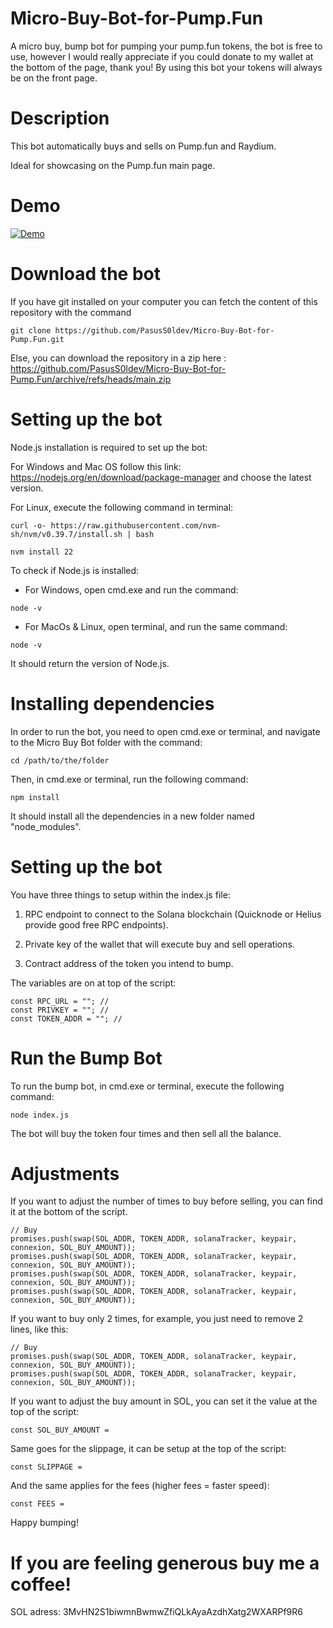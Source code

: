 # Micro-Buy-Bot-for-Pump.Fun
A micro buy, bump bot for pumping your pump.fun tokens, the bot is free to use, however I would really appreciate if you could donate to my wallet at the bottom of the page, thank you! By using this bot your tokens will always be on the front page.
# Description
This bot automatically buys and sells on Pump.fun and Raydium.

Ideal for showcasing on the Pump.fun main page.
# Demo

[![Demo](https://img.youtube.com/vi/9BUO5agV5ZM/0.jpg)](https://www.youtube.com/watch?v=9BUO5agV5ZM)

# Download the bot
If you have git installed on your computer you can fetch the content of this repository with the command

``` 
git clone https://github.com/PasusS0ldev/Micro-Buy-Bot-for-Pump.Fun.git
```
Else, you can download the repository in a zip here : https://github.com/PasusS0ldev/Micro-Buy-Bot-for-Pump.Fun/archive/refs/heads/main.zip

# Setting up the bot

Node.js installation is required to set up the bot:

For Windows and Mac OS follow this link: https://nodejs.org/en/download/package-manager and choose the latest version. 

For Linux, execute the following command in terminal:
```
curl -o- https://raw.githubusercontent.com/nvm-sh/nvm/v0.39.7/install.sh | bash

nvm install 22
```
To check if Node.js is installed:

+ For Windows, open cmd.exe and run the command:
```
node -v
```
+ For MacOs & Linux, open terminal, and run the same command:
```
node -v
```
It should return the version of Node.js.

# Installing dependencies
In order to run the bot, you need to open cmd.exe or terminal, and navigate to the Micro Buy Bot folder with the command:

```
cd /path/to/the/folder
```
Then, in cmd.exe or terminal, run the following command:

```
npm install
```
It should install all the dependencies in a new folder named "node_modules".

# Setting up the bot

You have three things to setup within the index.js file:
1. RPC endpoint to connect to the Solana blockchain (Quicknode or Helius provide good free RPC endpoints).

2. Private key of the wallet that will execute buy and sell operations.

3. Contract address of the token you intend to bump.

The variables are on at top of the script:

```
const RPC_URL = ""; // 
const PRIVKEY = ""; // 
const TOKEN_ADDR = ""; // 
```
# Run the Bump Bot

To run the bump bot, in cmd.exe or terminal, execute the following command:

```
node index.js
```
The bot will buy the token four times and then sell all the balance.

# Adjustments

If you want to adjust the number of times to buy before selling, you can find it at the bottom of the script.

```
// Buy
promises.push(swap(SOL_ADDR, TOKEN_ADDR, solanaTracker, keypair, connexion, SOL_BUY_AMOUNT));
promises.push(swap(SOL_ADDR, TOKEN_ADDR, solanaTracker, keypair, connexion, SOL_BUY_AMOUNT));
promises.push(swap(SOL_ADDR, TOKEN_ADDR, solanaTracker, keypair, connexion, SOL_BUY_AMOUNT));
promises.push(swap(SOL_ADDR, TOKEN_ADDR, solanaTracker, keypair, connexion, SOL_BUY_AMOUNT));
```
If you want to buy only 2 times, for example, you just need to remove 2 lines, like this:

```
// Buy
promises.push(swap(SOL_ADDR, TOKEN_ADDR, solanaTracker, keypair, connexion, SOL_BUY_AMOUNT));
promises.push(swap(SOL_ADDR, TOKEN_ADDR, solanaTracker, keypair, connexion, SOL_BUY_AMOUNT));
```
If you want to adjust the buy amount in SOL, you can set it the value at the top of the script:

```
const SOL_BUY_AMOUNT =

```
Same goes for the slippage, it can be setup at the top of the script:

```
const SLIPPAGE = 
```
And the same applies for the fees (higher fees = faster speed):

```
const FEES =
```
Happy bumping!

# If you are feeling generous buy me a coffee!

SOL adress: 3MvHN2S1biwmnBwmwZfiQLkAyaAzdhXatg2WXARPf9R6
